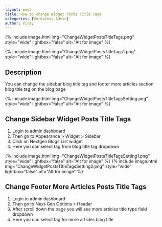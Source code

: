 ```yaml
---
layout: post
title: How to change Widget Posts Title Tags
categories: [Wordpress Admin]
author: Vijay
---
```

{% include image.html img="ChangeWidgetPostsTitleTags.png" style="wide" lightbox="false" alt="Alt for image"  %}

{% include image.html img="ChangeWidgetPostsTitleTags1.png" style="wide" lightbox="false" alt="Alt for image"  %}


## Description

You can change the sidebar blog title tag and footer more articles section blog title tag on the blog page

{% include image.html img="ChangeWidgetPostsTitleTagsSetting.png" style="wide" lightbox="false" alt="Alt for image" %}

## Change Sidebar Widget Posts Title Tags

1. Login to admin dashboard
2. Then go to Appearance > Widget > Sidebar 
3. Click on Nextgen Blogs List widget
4. Here you can select tag from blog title tag dropdown

{% include image.html img="ChangeWidgetPostsTitleTagsSetting1.png" style="wide" lightbox="false" alt="Alt for image"  %}
{% include image.html img="ChangeWidgetPostsTitleTagsSetting2.png" style="wide" lightbox="false" alt="Alt for image"  %}


## Change Footer More Articles Posts Title Tags

1. Login to admin dashboard
2. Then go to Next-Gen Options > Header
3. After scroll down the page you will see more articles title type field dropdown
4. Here you can select tag for more articles blog title 

